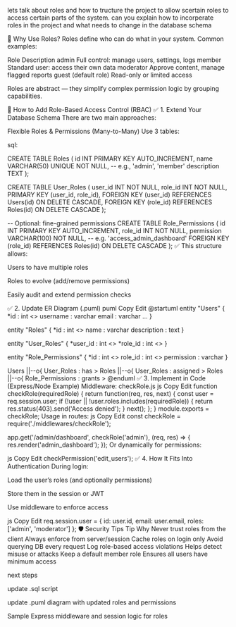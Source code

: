 lets talk about roles and how to tructure the project to allow scertain roles to access certain parts of the system. can you explain how to incorperate roles in the project and what needs to change in the database schema


🔐 Why Use Roles?
Roles define who can do what in your system. Common examples:

Role	    Description
admin	    Full control: manage users, settings, logs
member	    Standard user: access their own data
moderator	Approve content, manage flagged reports
guest	    (default role) Read-only or limited access

Roles are abstract — they simplify complex permission logic by grouping capabilities.

🧱 How to Add Role-Based Access Control (RBAC)
✅ 1. Extend Your Database Schema
There are two main approaches:



Flexible Roles & Permissions (Many-to-Many)
Use 3 tables:

sql:

CREATE TABLE Roles (
  id INT PRIMARY KEY AUTO_INCREMENT,
  name VARCHAR(50) UNIQUE NOT NULL,      -- e.g., 'admin', 'member'
  description TEXT
);

CREATE TABLE User_Roles (
  user_id INT NOT NULL,
  role_id INT NOT NULL,
  PRIMARY KEY (user_id, role_id),
  FOREIGN KEY (user_id) REFERENCES Users(id) ON DELETE CASCADE,
  FOREIGN KEY (role_id) REFERENCES Roles(id) ON DELETE CASCADE
);

-- Optional: fine-grained permissions
CREATE TABLE Role_Permissions (
  id INT PRIMARY KEY AUTO_INCREMENT,
  role_id INT NOT NULL,
  permission VARCHAR(100) NOT NULL,       -- e.g. 'access_admin_dashboard'
  FOREIGN KEY (role_id) REFERENCES Roles(id) ON DELETE CASCADE
);
✅ This structure allows:

Users to have multiple roles

Roles to evolve (add/remove permissions)

Easily audit and extend permission checks

✅ 2. Update ER Diagram (.puml)
puml
Copy
Edit
@startuml
entity "Users" {
  *id : int <<PK>>
  username : varchar
  email : varchar
  ...
}

entity "Roles" {
  *id : int <<PK>>
  name : varchar
  description : text
}

entity "User_Roles" {
  *user_id : int <<FK>>
  *role_id : int <<FK>>
}

entity "Role_Permissions" {
  *id : int <<PK>>
  role_id : int <<FK>>
  permission : varchar
}

Users ||--o{ User_Roles : has >
Roles ||--o{ User_Roles : assigned >
Roles ||--o{ Role_Permissions : grants >
@enduml
✅ 3. Implement in Code (Express/Node Example)
Middleware: checkRole.js
js
Copy
Edit
function checkRole(requiredRole) {
  return function(req, res, next) {
    const user = req.session.user;
    if (!user || !user.roles.includes(requiredRole)) {
      return res.status(403).send('Access denied');
    }
    next();
  };
}
module.exports = checkRole;
Usage in routes:
js
Copy
Edit
const checkRole = require('./middlewares/checkRole');

app.get('/admin/dashboard', checkRole('admin'), (req, res) => {
  res.render('admin_dashboard');
});
Or dynamically for permissions:

js
Copy
Edit
checkPermission('edit_users');
✅ 4. How It Fits Into Authentication
During login:

Load the user’s roles (and optionally permissions)

Store them in the session or JWT

Use middleware to enforce access

js
Copy
Edit
req.session.user = {
  id: user.id,
  email: user.email,
  roles: ['admin', 'moderator']
};
🛡️ Security Tips
Tip	Why
Never trust roles from the client	Always enforce from server/session
Cache roles on login only	Avoid querying DB every request
Log role-based access violations	Helps detect misuse or attacks
Keep a default member role	Ensures all users have minimum access



next steps

update .sql script

update .puml diagram with updated roles and permissions

Sample Express middleware and session logic for roles

